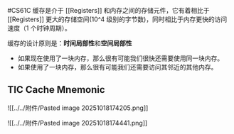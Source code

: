 #CS61C 
缓存是介于 [[Registers]] 和内存之间的存储元件，它有着相比于 [[Registers]] 更大的存储空间(10^4 级别的字节数)，同时相比于内存更快的访问速度（1 个时钟周期）。

缓存的设计原则是：**时间局部性**和**空间局部性**
- 如果现在使用了一块内存，那么很有可能我们很快还需要使用同一块内存。
- 如果使用了一块内存，那么很有可能我们还需要访问其邻近的其他内存。

## TIC Cache Mnemonic
![[../../附件/Pasted image 20251018174205.png]]

![[../../附件/Pasted image 20251018174441.png]]